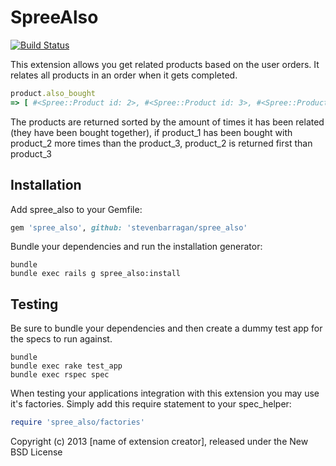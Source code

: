 SpreeAlso
=========
[![Build Status](https://travis-ci.org/stevenbarragan/spree_also.png?branch=master)](https://travis-ci.org/stevenbarragan/spree_also)

This extension allows you get related products based on the user orders.
It relates all products in an order when it gets completed.

```ruby
product.also_bought
=> [ #<Spree::Product id: 2>, #<Spree::Product id: 3>, #<Spree::Product id: 4> ... ]
```

The products are returned sorted by the amount of times it has been related (they have been bought together), if product_1 has been bought with product_2 more times than the product_3, product_2 is returned first than product_3

Installation
------------

Add spree_also to your Gemfile:

```ruby
gem 'spree_also', github: 'stevenbarragan/spree_also'
```

Bundle your dependencies and run the installation generator:

```shell
bundle
bundle exec rails g spree_also:install
```

Testing
-------

Be sure to bundle your dependencies and then create a dummy test app for the specs to run against.

```shell
bundle
bundle exec rake test_app
bundle exec rspec spec
```

When testing your applications integration with this extension you may use it's factories.
Simply add this require statement to your spec_helper:

```ruby
require 'spree_also/factories'
```

Copyright (c) 2013 [name of extension creator], released under the New BSD License
